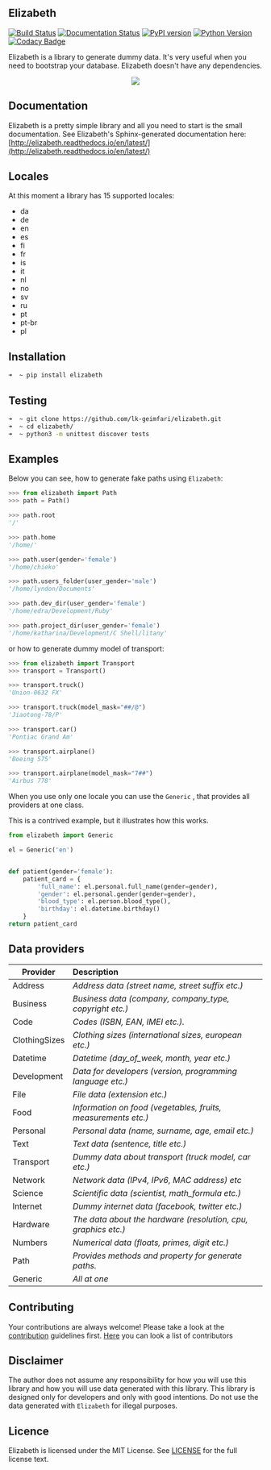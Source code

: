 ## Elizabeth
[![Build Status](https://travis-ci.org/lk-geimfari/elizabeth.svg?branch=master)](https://travis-ci.org/lk-geimfari/elizabeth)
[![Documentation Status](https://readthedocs.org/projects/elizabeth/badge/?version=latest)](http://elizabeth.readthedocs.io/en/latest/?badge=latest)
[![PyPI version](https://badge.fury.io/py/elizabeth.svg)](https://badge.fury.io/py/elizabeth)
[![Python Version](https://img.shields.io/badge/python-v3.3%2C%20v3.4%2C%20v3.5%2C%20v3.6-brightgreen.svg)](https://github.com/lk-geimfari/elizabeth/)
[![Codacy Badge](https://api.codacy.com/project/badge/Grade/d773f20efa67430683bb24fff5af9db8)](https://www.codacy.com/app/likid-geimfari/church)


Elizabeth is a library to generate dummy data. It's very useful when you need to bootstrap your database. Elizabeth doesn't have any dependencies.

<p align="center">
  <img src="https://raw.githubusercontent.com/lk-geimfari/elizabeth/master/other/elizabeth_1.png">
  <br>
</p>



## Documentation
Elizabeth is a pretty simple library and all you need to start is the small documentation. See Elizabeth's Sphinx-generated documentation here: [http://elizabeth.readthedocs.io/en/latest/](http://elizabeth.readthedocs.io/en/latest/)

## Locales

At this moment a library has 15 supported locales:
 - da
 - de
 - en
 - es
 - fi
 - fr
 - is
 - it
 - nl
 - no
 - sv
 - ru
 - pt
 - pt-br
 - pl


## Installation
```zsh
➜  ~ pip install elizabeth
```

## Testing
```zsh
➜  ~ git clone https://github.com/lk-geimfari/elizabeth.git
➜  ~ cd elizabeth/
➜  ~ python3 -m unittest discover tests
```

## Examples

Below you can see, how to generate fake paths using `Elizabeth`:
```python
>>> from elizabeth import Path
>>> path = Path()

>>> path.root
'/'

>>> path.home
'/home/'

>>> path.user(gender='female')
'/home/chieko'

>>> path.users_folder(user_gender='male')
'/home/lyndon/Documents'

>>> path.dev_dir(user_gender='female')
'/home/edra/Development/Ruby'

>>> path.project_dir(user_gender='female')
'/home/katharina/Development/C Shell/litany'
```
or how to generate dummy model of transport:
```python
>>> from elizabeth import Transport
>>> transport = Transport()

>>> transport.truck()
'Union-0632 FX'

>>> transport.truck(model_mask="##/@")
'Jiaotong-78/P'

>>> transport.car()
'Pontiac Grand Am'

>>> transport.airplane()
'Boeing 575'

>>> transport.airplane(model_mask="7##")
'Airbus 778'
```

When you use only one locale you can use the `Generic` , that provides all providers at one class.

This is a contrived example, but it illustrates how this works.

```python
from elizabeth import Generic

el = Generic('en')


def patient(gender='female'):
    patient_card = {
        'full_name': el.personal.full_name(gender=gender),
        'gender': el.personal.gender(gender=gender),
        'blood_type': el.person.blood_type(),
        'birthday': el.datetime.birthday()
    }
return patient_card
```

## Data providers

| Provider        | Description                                                  |
| -------------   |:-------------                                                |
| Address         | *Address data (street name, street suffix etc.)*             |
| Business        | *Business data (company, company_type, copyright etc.)*      |
| Code            | *Codes (ISBN, EAN, IMEI etc.).*                              |
| ClothingSizes   | *Clothing sizes (international sizes, european etc.)*        |
| Datetime        | *Datetime (day_of_week, month, year etc.)*                   |
| Development     | *Data for developers (version, programming language etc.)*   |
| File            | *File data (extension etc.)*                                 |
| Food            | *Information on food (vegetables, fruits, measurements etc.)*|
| Personal        | *Personal data (name, surname, age, email etc.)*             |
| Text            | *Text data (sentence, title etc.)*                           |
| Transport       | *Dummy data about transport (truck model, car etc.)*         |
| Network         | *Network data (IPv4, IPv6, MAC address) etc*                 |
| Science         | *Scientific data (scientist, math_formula etc.)*             |
| Internet        | *Dummy internet data (facebook, twitter etc.)*                |
| Hardware        | *The data about the hardware (resolution, cpu, graphics etc.)*|
| Numbers         | *Numerical data (floats, primes, digit etc.)*                 |
| Path            | *Provides methods and property for generate paths.*           |
| Generic         | *All at one*                                                  |


## Contributing
Your contributions are always welcome! Please take a look at the [contribution](https://github.com/lk-geimfari/elizabeth/blob/master/CONTRIBUTING.md) guidelines first. [Here](https://github.com/lk-geimfari/elizabeth/blob/master/CONTRIBUTING.md) you can look a list of contributors


## Disclaimer
The author does not assume any responsibility for how you will use this library and how you will use data generated with this library. This library is designed only for developers and only with good intentions. Do not use the data generated with `Elizabeth` for illegal purposes.


## Licence
Elizabeth is licensed under the MIT License. See [LICENSE](https://github.com/lk-geimfari/elizabeth/blob/master/LICENSE)  for the full license text.